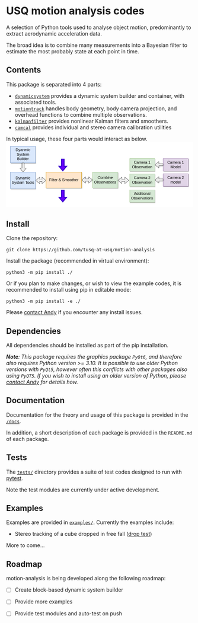 # USQ motion analysis codes

A selection of Python tools used to analyse object motion, predominantly to extract aerodynamic acceleration data. 

The broad idea is to combine many measurements into a Bayesian filter to estimate the most probably state at each point in time.

## Contents

This package is separated into 4 parts:
- [`dynamicsystem`](/src/dynamicsystem/README.md) provides a dynamic system builder and container, with associated tools.
- [`motiontrack`](/src/motiontrack/README.md) handles body geometry, body camera projection, and overhead functions to combine multiple observations.
- [`kalmanfilter`](/src/kalmanfilter/README.md) provides nonlinear Kalman filters and smoothers.
- [`camcal`](/src/camcal/README.md) provides individual and stereo camera calibration utilities 

In typical usage, these four parts would interact as below.
![alt text](/docs/img/block_diagram.png)

## Install

Clone the repository:

```
git clone https://github.com/tusq-at-usq/motion-analysis
```

Install the package (recommended in virtual environment):

```
python3 -m pip install ./
```

Or if you plan to make changes, or wish to view the example codes, it is recommended to install using pip in editable mode:

```
python3 -m pip install -e ./
```

Please [contact Andy](mailto:andrew.lock@usq.edu.au) if you encounter any install issues.

## Dependencies

All dependencies should be installed as part of the pip installation.

*___Note___: This package requires the graphics package `PyQt6`, and therefore also requires Python version >= 3.10.
It is possible to use older Python versions with `PyQt5`, however often this conflicts with other packages also using `PyQT5`. 
If you wish to install using an older version of Python, please [contact Andy](mailto:andrew.lock@usq.edu.au) for details how.*

## Documentation 

Documentation for the theory and usage of this package is provided in the  [`/docs`](/docs/).

In addition, a short description of each package is provided in the `README.md` of each package. 

## Tests

The [`tests/`](/tests/) directory provides a suite of test codes designed to run with [pytest](https://docs.pytest.org/).

Note the test modules are currently under active development.

## Examples

Examples are provided in [`examples/`](/examples/). Currently the examples include:
- Stereo tracking of a cube dropped in free fall ([drop test](/examples/drop_example/))

More to come...

## Roadmap

motion-analysis is being developed along the following roadmap:

* [ ] Create block-based dynamic system builder
* [ ] Provide more examples
* [ ] Provide test modules and auto-test on push




